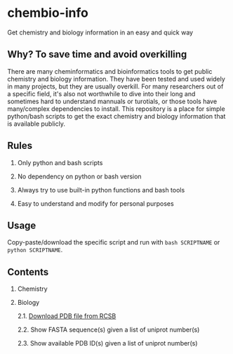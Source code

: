 # chembio-info

Get chemistry and biology information in an easy and quick way

## Why? To save time and avoid overkilling

There are many cheminformatics and bioinformatics tools to get public chemistry and biology information. They have been tested and used widely in many projects, but they are usually overkill. For many researchers out of a specific field, it's also not worthwhile to dive into their long and sometimes hard to understand mannuals or turotials, or those tools have many/complex dependencies to install. This repository is a place for simple python/bash scripts to get the exact chemistry and biology information that is available publicly.

## Rules

1. Only python and bash scripts

2. No dependency on python or bash version

3. Always try to use built-in python functions and bash tools

4. Easy to understand and modify for personal purposes

## Usage

Copy-paste/download the specific script and run with `bash SCRIPTNAME` or  `python SCRIPTNAME`.

## Contents

1. Chemistry

2. Biology

   2.1. [Download PDB file from RCSB](https://github.com/Ruibin-Liu/chembio-info/blob/main/Bio/download_pdb_from_rcsb.py)

   2.2. Show FASTA sequence(s) given a list of uniprot number(s)

   2.3. Show available PDB ID(s) given a list of uniprot number(s)
